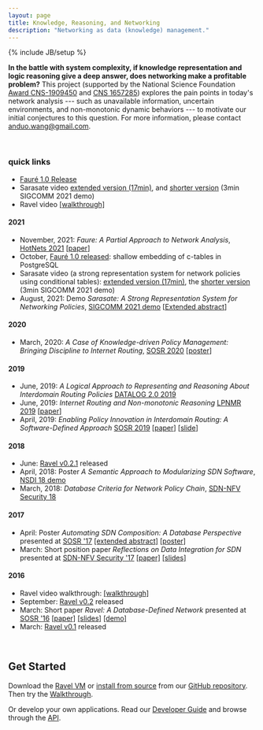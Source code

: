 ```yaml
---
layout: page
title: Knowledge, Reasoning, and Networking
description: "Networking as data (knowledge) management."
---
```

{% include JB/setup %}

**In the battle with system complexity, if knowledge representation and logic reasoning give a deep answer, does networking make a profitable problem?** This project (supported by the National Science Foundation [Award CNS-1909450](https://www.nsf.gov/awardsearch/showAward?AWD_ID=1909450&HistoricalAwards=false) and [CNS 1657285](https://www.nsf.gov/awardsearch/showAward?AWD_ID=1657285&HistoricalAwards=false)) explores the pain points in today's network analysis --- such as unavailable information, uncertain environments, and non-monotonic dynamic behaviors --- to motivate our initial conjectures to this question.  <!-- _Why a database?_ SDN fundamentally revolves around data representation--representation of the network topology and forwarding, as well as the higher-level abstractions useful to applications. -->
For more information, please contact <anduo.wang@gmail.com>.
<!-- The next presenter is Anduo Wang from Temple University. Her research concerns the battle with system complexity and asks, if knowledge representation and logic reasoning give a deep answer, does networking make a profitable problem? -->




<!-- In Ravel, the entire network control infrastructure is implemented within a SQL database.  Abstractions of the network take the form of _SQL views_ expressed by SQL queries that can be instantiated and extended on the fly.  To allow multiple simultaneous abstractions to collectively drive control, Ravel automatically _orchestrates_ the abstractions to merge multiple views into a coherent forwarding behavior. -->

<!-- For more information, read through our-->
<!-- [Publications]({{site.url}}/publications). -->

<br/>

### quick links ##

* [Fauré 1.0 Release](https://github.com/ravel-net/Faure/releases/tag/v1.0)
* Sarasate video [extended version (17min)](https://drive.google.com/file/d/1KcZKSrbqUhAxqfU4tFIE9Vd2WlOt87LW/view?usp=sharing), and [shorter version](https://www.youtube.com/watch?v=w9nH2et3zdI&authuser=1) (3min SIGCOMM 2021 demo)
* Ravel video [[walkthrough]](videos/walkthrough.mp4)

#### 2021 ####

* November, 2021: _Faure: A Partial Approach to Network Analysis_, [HotNets 2021](https://conferences.sigcomm.org/hotnets/2021/) [[paper](http://anduowang.github.io/docs/faure.pdf)]
* October, [Fauré 1.0 released](https://github.com/ravel-net/Faure/releases/tag/v1.0): shallow embedding of c-tables in PostgreSQL
* Sarasate video (a strong representation system for network policies using conditional tables): [extended version (17min)](https://drive.google.com/file/d/1KcZKSrbqUhAxqfU4tFIE9Vd2WlOt87LW/view?usp=sharing), the [shorter version](https://www.youtube.com/watch?v=w9nH2et3zdI&authuser=1) (3min SIGCOMM 2021 demo)
* August, 2021: Demo _Sarasate: A Strong Representation System for Networking Policies_, [SIGCOMM 2021 demo](https://conferences.sigcomm.org/sigcomm/2021/cf-posters.html) [[Extended abstract](http://anduowang.github.io/docs/sigcomm2021demo.pdf)]

#### 2020 ####

* March, 2020: _A Case of Knowledge-driven Policy Management: Bringing Discipline to Internet Routing_, [SOSR 2020](https://conferences.sigcomm.org/sosr/2020/index.html) [[poster](http://anduowang.github.io/docs/sosr20posters-paper4.pdf)]

#### 2019 ####

* June, 2019: _A Logical Approach to Representing and Reasoning About Interdomain Routing Policies_ [DATALOG 2.0 2019](https://sites.sju.edu/plw/datalog2/)
* June, 2019: _Internet Routing and Non-monotonic Reasoning_ [LPNMR 2019](https://sites.sju.edu/plw/lpnmr-2019/) [[paper](http://anduowang.github.io/docs/lpnmr19.pdf)]
* April, 2019: _Enabling Policy Innovation in Interdomain Routing: A Software-Defined Approach_ [SOSR 2019](https://conferences.sigcomm.org/sosr/2019/) [[paper](http://anduowang.github.io/docs/p94.pdf)] [[slide](http://anduowang.github.io/docs/p94-sosr19.pdf)]

#### 2018 ####

* June: [Ravel v0.2.1](https://github.com/ravel-net/ravel/releases/tag/v0.2.1) released
* April, 2018: Poster _A Semantic Approach to Modularizing SDN Software_, [NSDI 18 demo](https://www.usenix.org/conference/nsdi18/glance)
* March, 2018: _Database Criteria for Network Policy Chain_, [SDN-NFV Security 18](https://www.cs.clemson.edu/nss/sdnfvsec2018/program.html)

#### 2017 ####
* April: Poster _Automating SDN Composition: A Database Perspective_ presented at [SOSR '17](http://conferences.sigcomm.org/sosr/2017/) [[extended abstract]](docs/sosr17extendedabstract.pdf) [[poster]](docs/sosr17poster.pdf)
* March: Short position paper _Reflections on Data Integration for SDN_ presented at [SDN-NFV Security '17](https://www.cs.clemson.edu/nss/sdnfvsec2017/) [[paper]](docs/sdnnfv17.pdf) [[slides]](docs/sdnnfv17-slides.pdf)


#### 2016 ####

* Ravel video walkthrough: [[walkthrough]](videos/walkthrough.mp4)
* September: [Ravel v0.2](https://github.com/ravel-net/ravel/releases/tag/v0.2) released
* March: Short paper _Ravel: A Database-Defined Network_ presented at [SOSR '16](http://conferences.sigcomm.org/sosr/2016/) [[paper]](docs/sosr16.pdf) [[slides]](docs/SOSR16slide2.pdf) [[demo]](videos/sosr_demo.mp4)
* March: [Ravel v0.1](https://github.com/ravel-net/ravel/releases/tag/v0.1) released


<br/>

## Get Started ##

Download the [Ravel VM]({{site.url}}/download#option-1-pre-packaged-vm) or [install from source]({{site.url}}/download#option-2-install-from-source) from our [GitHub repository](http://github.com/ravel-net/ravel).  Then try the [Walkthrough]({{site.url}}/walkthrough).

Or develop your own applications.  Read our [Developer Guide]({{site.url}}/manual) and browse through the [API](api/annotated.html).
